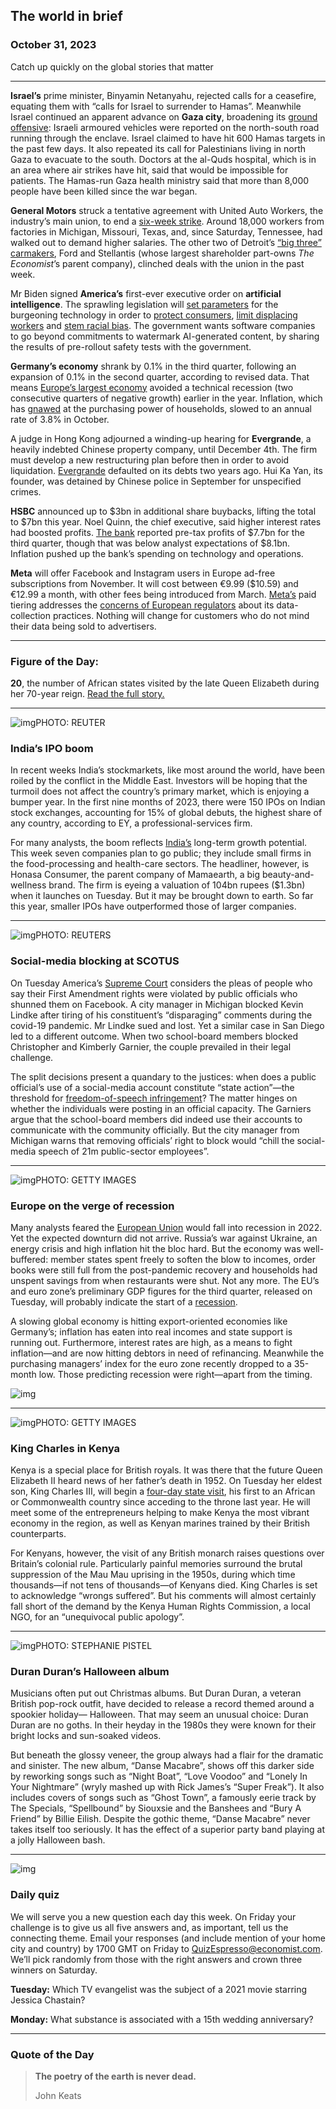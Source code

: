 ## The world in brief

### October 31, 2023

Catch up quickly on the global stories that matter



------



**Israel’s** prime minister, Binyamin Netanyahu, rejected calls for a ceasefire, equating them with “calls for Israel to surrender to Hamas”. Meanwhile Israel continued an apparent advance on **Gaza city**, broadening its [ground offensive](https://www.economist.com/leaders/2023/10/29/israel-faces-agonising-choices-in-the-battle-for-gaza): Israeli armoured vehicles were reported on the north-south road running through the enclave. Israel claimed to have hit 600 Hamas targets in the past few days. It also repeated its call for Palestinians living in north Gaza to evacuate to the south. Doctors at the al-Quds hospital, which is in an area where air strikes have hit, said that would be impossible for patients. The Hamas-run Gaza health ministry said that more than 8,000 people have been killed since the war began.

**General Motors** struck a tentative agreement with United Auto Workers, the industry’s main union, to end a [six-week strike](https://www.economist.com/leaders/2023/09/27/joe-biden-may-come-to-regret-his-claim-to-be-pro-union). Around 18,000 workers from factories in Michigan, Missouri, Texas, and, since Saturday, Tennessee, had walked out to demand higher salaries. The other two of Detroit’s [“big three” carmakers](https://www.economist.com/business/2023/09/20/americas-big-car-firms-face-lengthy-strikes), Ford and Stellantis (whose largest shareholder part-owns *The Economist*’s parent company), clinched deals with the union in the past week.

Mr Biden signed **America’s** first-ever executive order on **artificial intelligence**. The sprawling legislation will [set parameters](https://www.economist.com/business/2023/10/24/the-world-wants-to-regulate-ai-but-does-not-quite-know-how) for the burgeoning technology in order to [protect consumers](https://www.economist.com/business/2023/02/02/the-relationship-between-ai-and-humans), [limit displacing workers](https://www.economist.com/business/2023/08/15/american-workers-v-technological-progress-the-battle-heats-up) and [stem racial bias](https://www.economist.com/graphic-detail/2021/06/05/demographic-skews-in-training-data-create-algorithmic-errors). The government wants software companies to go beyond commitments to watermark AI-generated content, by sharing the results of pre-rollout safety tests with the government.

**Germany’s economy** shrank by 0.1% in the third quarter, following an expansion of 0.1% in the second quarter, according to revised data. That means [Europe’s largest economy](https://www.economist.com/finance-and-economics/2023/08/17/the-german-economy-from-european-leader-to-laggard) avoided a technical recession (two consecutive quarters of negative growth) earlier in the year. Inflation, which has [gnawed](https://www.economist.com/leaders/2023/08/17/is-germany-once-again-the-sick-man-of-europe) at the purchasing power of households, slowed to an annual rate of 3.8% in October.

A judge in Hong Kong adjourned a winding-up hearing for **Evergrande**, a heavily indebted Chinese property company, until December 4th. The firm must develop a new restructuring plan before then in order to avoid liquidation. [Evergrande](https://www.economist.com/china/2023/10/12/amid-turmoil-in-chinas-property-market-the-public-seethes) defaulted on its debts two years ago. Hui Ka Yan, its founder, was detained by Chinese police in September for unspecified crimes.

**HSBC** announced up to $3bn in additional share buybacks, lifting the total to $7bn this year. Noel Quinn, the chief executive, said higher interest rates had boosted profits. [The bank](https://www.economist.com/finance-and-economics/2020/02/20/hsbc-undergoes-yet-another-overhaul-it-still-may-not-be-enough) reported pre-tax profits of $7.7bn for the third quarter, though that was below analyst expectations of $8.1bn. Inflation pushed up the bank’s spending on technology and operations.

**Meta** will offer Facebook and Instagram users in Europe ad-free subscriptions from November. It will cost between €9.99 ($10.59) and €12.99 a month, with other fees being introduced from March. [Meta’s](https://www.economist.com/business/2023/10/26/ai-has-rescued-mark-zuckerberg-from-a-metaverse-size-hole) paid tiering addresses the [concerns of European regulators](https://www.economist.com/the-economist-explains/2023/08/24/how-europes-new-digital-law-will-change-the-internet) about its data-collection practices. Nothing will change for customers who do not mind their data being sold to advertisers.



------



### Figure of the Day: 

**20**, the number of African states visited by the late Queen Elizabeth during her 70-year reign. [Read the full story.](https://www.economist.com/middle-east-and-africa/2023/10/26/history-will-complicate-king-charless-visit-to-kenya)



------



![img](https://niceboy.online/insight/public/Espresso/PHOTOS/20231104_dap314.jpg)PHOTO: REUTER

### India’s IPO boom

In recent weeks India’s stockmarkets, like most around the world, have been roiled by the conflict in the Middle East. Investors will be hoping that the turmoil does not affect the country’s primary market, which is enjoying a bumper year. In the first nine months of 2023, there were 150 IPOs on Indian stock exchanges, accounting for 15% of global debuts, the highest share of any country, according to EY, a professional-services firm.

For many analysts, the boom reflects [India’s](https://www.economist.com/business/2023/10/26/lessons-from-frugal-businesses-minting-money-in-india) long-term growth potential. This week seven companies plan to go public; they include small firms in the food-processing and health-care sectors. The headliner, however, is Honasa Consumer, the parent company of Mamaearth, a big beauty-and-wellness brand. The firm is eyeing a valuation of 104bn rupees ($1.3bn) when it launches on Tuesday. But it may be brought down to earth. So far this year, smaller IPOs have outperformed those of larger companies.



------



![img](https://niceboy.online/insight/public/Espresso/PHOTOS/20231104_dap309.jpg)PHOTO: REUTERS

### Social-media blocking at SCOTUS

On Tuesday America’s [Supreme Court](https://www.economist.com/united-states/2022/06/30/scotus-an-end-of-term-report) considers the pleas of people who say their First Amendment rights were violated by public officials who shunned them on Facebook. A city manager in Michigan blocked Kevin Lindke after tiring of his constituent’s “disparaging” comments during the covid-19 pandemic. Mr Lindke sued and lost. Yet a similar case in San Diego led to a different outcome. When two school-board members blocked Christopher and Kimberly Garnier, the couple prevailed in their legal challenge.

The split decisions present a quandary to the justices: when does a public official’s use of a social-media account constitute “state action”—the threshold for [freedom-of-speech infringement](https://www.economist.com/united-states/2023/04/05/at-american-law-schools-a-fresh-fuss-over-freedom-of-speech)? The matter hinges on whether the individuals were posting in an official capacity. The Garniers argue that the school-board members did indeed use their accounts to communicate with the community officially. But the city manager from Michigan warns that removing officials’ right to block would “chill the social-media speech of 21m public-sector employees”.



------



![img](https://niceboy.online/insight/public/Espresso/PHOTOS/20231104_dap313.jpg)PHOTO: GETTY IMAGES

### Europe on the verge of recession

Many analysts feared the [European Union](https://www.economist.com/europe/2023/10/12/our-european-economic-pentathlon) would fall into recession in 2022. Yet the expected downturn did not arrive. Russia’s war against Ukraine, an energy crisis and high inflation hit the bloc hard. But the economy was well-buffered: member states spent freely to soften the blow to incomes, order books were still full from the post-pandemic recovery and households had unspent savings from when restaurants were shut. Not any more. The EU’s and euro zone’s preliminary GDP figures for the third quarter, released on Tuesday, will probably indicate the start of a [recession](https://www.economist.com/finance-and-economics/2023/08/31/europes-economy-looks-to-be-heading-for-trouble).

A slowing global economy is hitting export-oriented economies like Germany’s; inflation has eaten into real incomes and state support is running out. Furthermore, interest rates are high, as a means to fight inflation—and are now hitting debtors in need of refinancing. Meanwhile the purchasing managers’ index for the euro zone recently dropped to a 35-month low. Those predicting recession were right—apart from the timing.

![img](https://niceboy.online/insight/public/Espresso/PHOTOS/20231104_DAC222.jpg)



------



![img](https://niceboy.online/insight/public/Espresso/PHOTOS/20231104_dap310.jpg)PHOTO: GETTY IMAGES

### King Charles in Kenya

Kenya is a special place for British royals. It was there that the future Queen Elizabeth II heard news of her father’s death in 1952. On Tuesday her eldest son, King Charles III, will begin a [four-day state visit](https://www.economist.com/middle-east-and-africa/2023/10/26/history-will-complicate-king-charless-visit-to-kenya), his first to an African or Commonwealth country since acceding to the throne last year. He will meet some of the entrepreneurs helping to make Kenya the most vibrant economy in the region, as well as Kenyan marines trained by their British counterparts.

For Kenyans, however, the visit of any British monarch raises questions over Britain’s colonial rule. Particularly painful memories surround the brutal suppression of the Mau Mau uprising in the 1950s, during which time thousands—if not tens of thousands—of Kenyans died. King Charles is set to acknowledge “wrongs suffered”. But his comments will almost certainly fall short of the demand by the Kenya Human Rights Commission, a local NGO, for an “unequivocal public apology”.



------



![img](https://niceboy.online/insight/public/Espresso/PHOTOS/20231104_dap308.jpg)PHOTO: STEPHANIE PISTEL

### Duran Duran’s Halloween album

Musicians often put out Christmas albums. But Duran Duran, a veteran British pop-rock outfit, have decided to release a record themed around a spookier holiday— Halloween. That may seem an unusual choice: Duran Duran are no goths. In their heyday in the 1980s they were known for their bright locks and sun-soaked videos.

But beneath the glossy veneer, the group always had a flair for the dramatic and sinister. The new album, “Danse Macabre”, shows off this darker side by reworking songs such as “Night Boat”, “Love Voodoo” and “Lonely In Your Nightmare” (wryly mashed up with Rick James’s “Super Freak”). It also includes covers of songs such as “Ghost Town”, a famously eerie track by The Specials, “Spellbound” by Siouxsie and the Banshees and “Bury A Friend” by Billie Eilish. Despite the gothic theme, “Danse Macabre” never takes itself too seriously. It has the effect of a superior party band playing at a jolly Halloween bash.



------



![img](https://niceboy.online/insight/public/Espresso/PHOTOS/QuizNEW_184.jpeg)

### Daily quiz

We will serve you a new question each day this week. On Friday your challenge is to give us all five answers and, as important, tell us the connecting theme. Email your responses (and include mention of your home city and country) by 1700 GMT on Friday to [QuizEspresso@economist.com](https://mail.google.com/mail/?view=cm&fs=1&tf=1&to=QuizEspresso@economist.com). We’ll pick randomly from those with the right answers and crown three winners on Saturday.

**Tuesday:** Which TV evangelist was the subject of a 2021 movie starring Jessica Chastain?

**Monday:** What substance is associated with a 15th wedding anniversary?



------



### Quote of the Day

> **The poetry of the earth is never dead.**
>
> John Keats



